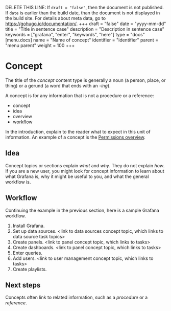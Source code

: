 DELETE THIS LINE: If `draft = "false"`, then the document is not published. If `date` is earlier than the build date, than the document is not displayed in the build site. For details about meta data, go to https://gohugo.io/documentation/.
+++
draft = "false"
date = "yyyy-mm-dd"
title = "Title in sentence case"
description = "Description in sentence case"
keywords = ["grafana", "enter", "keywords", "here"]
type = "docs"
[menu.docs]
name = "Name of concept"
identifier = "identifier"
parent = "menu parent"
weight = 100
+++

# Concept

The title of the _concept_ content type is generally a noun (a person, place, or thing) or a gerund (a word that ends with an _-ing_).

A concept is for any information that is not a procedure or a reference:

* concept
* idea
* overview
* workflow

In the introduction, explain to the reader what to expect in this unit of information. An example of a concept is the [Permissions overview](https://grafana.com/docs/grafana/latest/permissions/overview/).

## Idea

Concept topics or sections explain _what_ and _why_. They do not explain _how_. If you are a new user, you might look for concept information to learn about what Grafana is, why it might be useful to you, and what the general workflow is.

## Workflow

Continuing the example in the previous section, here is a sample Grafana workflow.

1. Install Grafana. <link to task for installing Grafana>
1. Set up data sources. <link to data sources concept topic, which links to data source task topics>
1. Create panels. <link to panel concept topic, which links to tasks>
1. Create dashboards. <link to panel concept topic, which links to tasks>
1. Enter queries. <link to query editor concept topic>
1. Add users. <link to user management concept topic, which links to tasks>
1. Create playlists. <link to Playlist topic that contains concept information and tasks>

## Next steps

Concepts often link to related information, such as a _procedure_ or a _reference_.

